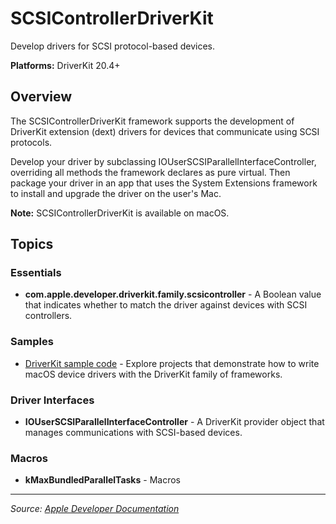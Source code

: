 # SCSIControllerDriverKit

Develop drivers for SCSI protocol-based devices.

**Platforms:** DriverKit 20.4+

## Overview

The SCSIControllerDriverKit framework supports the development of DriverKit extension (dext) drivers for devices that communicate using SCSI protocols.

Develop your driver by subclassing IOUserSCSIParallelInterfaceController, overriding all methods the framework declares as pure virtual. Then package your driver in an app that uses the System Extensions framework to install and upgrade the driver on the user's Mac.

**Note:** SCSIControllerDriverKit is available on macOS.

## Topics

### Essentials
- **com.apple.developer.driverkit.family.scsicontroller** - A Boolean value that indicates whether to match the driver against devices with SCSI controllers.

### Samples
- [DriverKit sample code](https://developer.apple.com/documentation/driverkit/samples) - Explore projects that demonstrate how to write macOS device drivers with the DriverKit family of frameworks.

### Driver Interfaces
- **IOUserSCSIParallelInterfaceController** - A DriverKit provider object that manages communications with SCSI-based devices.

### Macros
- **kMaxBundledParallelTasks** - Macros

---

*Source: [Apple Developer Documentation](https://developer.apple.com/documentation/SCSIControllerDriverKit)*